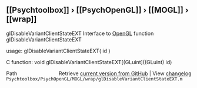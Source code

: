 ## [[Psychtoolbox]] &#8250; [[PsychOpenGL]] &#8250; [[MOGL]] &#8250; [[wrap]]

glDisableVariantClientStateEXT  Interface to [OpenGL](OpenGL) function glDisableVariantClientStateEXT  
  
usage:  glDisableVariantClientStateEXT( id )  
  
C function:  void glDisableVariantClientStateEXT[(GLuint]((GLuint) id)  




<div class="code_header" style="text-align:right;">
  <span style="float:left;">Path&nbsp;&nbsp;</span> <span class="counter">Retrieve <a href=
  "https://raw.github.com/Psychtoolbox-3/Psychtoolbox-3/beta/Psychtoolbox/PsychOpenGL/MOGL/wrap/glDisableVariantClientStateEXT.m">current version from GitHub</a> | View <a href=
  "https://github.com/Psychtoolbox-3/Psychtoolbox-3/commits/beta/Psychtoolbox/PsychOpenGL/MOGL/wrap/glDisableVariantClientStateEXT.m">changelog</a></span>
</div>
<div class="code">
  <code>Psychtoolbox/PsychOpenGL/MOGL/wrap/glDisableVariantClientStateEXT.m</code>
</div>

